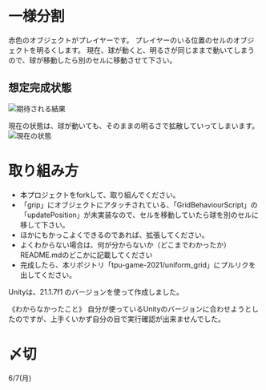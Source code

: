 # 一様分割
赤色のオブジェクトがプレイヤーです。
プレイヤーのいる位置のセルのオブジェクトを明るくします。
現在、球が動くと、明るさが同じままで動いてしまうので、球が移動したら別のセルに移動させて下さい。

## 想定完成状態
![期待される結果](gif_animation.gif)

現在の状態は、球が動いても、そのままの明るさで拡散していってしまいます。
![現在の状態](result.png)


# 取り組み方
* 本プロジェクトをforkして、取り組んでください。
* 「grip」にオブジェクトにアタッチされている、「GridBehaviourScript」の「updatePosition」が未実装なので、セルを移動していたら球を別のセルに移して下さい。
* ほかにもかっこよくできるのであれば、拡張してください。
* よくわからない場合は、何が分からないか（どこまでわかったか）README.mdのどこかに記載してください
* 完成したら、本リポジトリ「tpu-game-2021/uniform_grid」にプルリクを出してください。

Unityは、21.1.7f1 のバージョンを使って作成しました。

《わからなかったこと》
自分が使っているUnityのバージョンに合わせようとしたのですが、上手くいかず自分の目で実行確認が出来ませんでした。

# 〆切
6/7(月)

